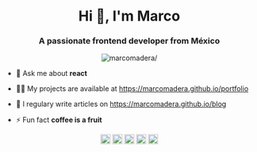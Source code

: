 <!--
**MarcoMadera/MarcoMadera** is a ✨ _special_ ✨ repository because its `README.md` (this file) appears on your GitHub profile.

Here are some ideas to get you started:

- 🔭 I’m currently working on ...
- 🌱 I’m currently learning ...
- 👯 I’m looking to collaborate on ...
- 🤔 I’m looking for help with ...
- 💬 Ask me about ...
- 📫 How to reach me: ...
- 😄 Pronouns: ...
- ⚡ Fun fact: ...
-->

<h1 align="center">Hi 👋, I'm Marco</h1>
<h3 align="center">A passionate frontend developer from México</h3>
<p align="center"> <img src=https://komarev.com/ghpvc/?username=marcomadera alt=marcomadera/> </p>

- 💬 Ask me about **react**

- 👨‍💻 My projects are available at https://marcomadera.github.io/portfolio

- 📝 I regulary write articles on https://marcomadera.github.io/blog

- ⚡ Fun fact **coffee is a fruit**

<p align="center">
<a href=https://dev.to/https://dev.to/marcomadera target="blank"><img align="center" src=https://cdn.jsdelivr.net/npm/simple-icons@3.0.1/icons/dev-dot-to.svg alt="https://dev.to/marcomadera" height="20" width="20" /></a>
<a href=https://twitter.com/madera_marco target="blank"><img align="center" src=https://cdn.jsdelivr.net/npm/simple-icons@3.0.1/icons/twitter.svg alt="madera_marco" height="20" width="20" /></a>
<a href=https://linkedin.com/in/marcomadera target="blank"><img align="center" src=https://cdn.jsdelivr.net/npm/simple-icons@3.0.1/icons/linkedin.svg alt="marcomadera" height="20" width="20" /></a>
<a href=https://stackoverflow.com/https://stackoverflow.com/users/13944697/marco-madera target="blank"><img align="center" src=https://cdn.jsdelivr.net/npm/simple-icons@3.0.1/icons/stackoverflow.svg alt="https://stackoverflow.com/users/13944697/marco-madera" height="20" width="20" /></a>
<a href=https://codesandbox.com/https://codesandbox.io/u/marcomadera target="blank"><img align="center" src=https://cdn.jsdelivr.net/npm/simple-icons@3.0.1/icons/codesandbox.svg alt="https://codesandbox.io/u/marcomadera" height="20" width="20" /></a>
</p>
